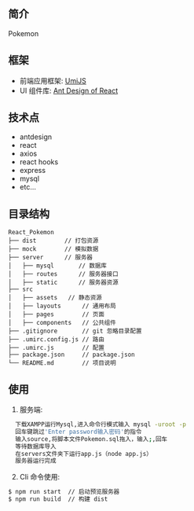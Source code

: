 ## 简介

Pokemon

<!-- ![ice-design-pro](https://img.alicdn.com/tfs/TB1_bulmpOWBuNjy0FiXXXFxVXa-1920-1080.png) -->

## 框架

- 前端应用框架: [UmiJS](https://umijs.org/zh-CN)
- UI 组件库: [Ant Design of React](https://ant.design/docs/react/introduce-cn)

## 技术点

- antdesign
- react
- axios
- react hooks
- express
- mysql
- etc...

## 目录结构

```
React_Pokemon
├── dist        // 打包资源
├── mock        // 模拟数据
├── server      // 服务器
│   ├── mysql       // 数据库
│   ├── routes      // 服务器接口
│   ├── static      // 服务器资源
├── src
│   ├── assets   // 静态资源
│   ├── layouts      // 通用布局
│   ├── pages        // 页面
│   ├── components   // 公共组件
├── .gitignore       // git 忽略目录配置
├── .umirc.config.js // 路由
├── .umirc.js        // 配置
├── package.json     // package.json
└── README.md        // 项目说明
```

## 使用

1.  服务端:

```bash
  下载XAMPP运行Mysql,进入命令行模式输入 mysql -uroot -p  
  回车键跳过'Enter password输入密码'的指令
  输入source,将脚本文件Pokemon.sql拖入，输入;,回车 
  等待数据库导入 
  在servers文件夹下运行app.js（node app.js） 
  服务器运行完成
```

2.  Cli 命令使用:

```bash
$ npm run start  // 启动预览服务器
$ npm run build  // 构建 dist
```